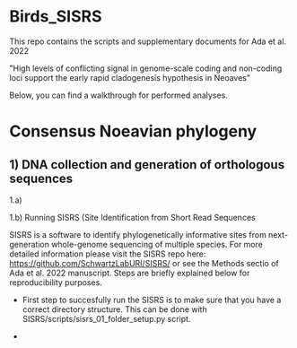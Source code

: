 # Birds_SISRS


This repo contains the scripts and supplementary documents for Ada et al. 2022

"High levels of conflicting signal in genome-scale coding and non-coding loci support the early rapid cladogenesis hypothesis in Neoaves"


Below, you can find a walkthrough for performed analyses.

# Consensus Noeavian phylogeny

## 1) DNA collection and generation of orthologous sequences

1.a) 

1.b) Running SISRS (Site Identification from Short Read Sequences

SISRS is a software to identify phylogenetically informative sites from next-generation whole-genome sequencing of multiple species. For more detailed information please visit the SISRS repo here: https://github.com/SchwartzLabURI/SISRS/ or see the Methods sectio of Ada et al. 2022 manuscript. Steps are briefly explained below for reproducibility purposes. 

 - First step to succesfully run the SISRS is to make sure that you have a correct directory structure. This can be done with SISRS/scripts/sisrs_01_folder_setup.py script.
 
 -  
